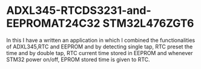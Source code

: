 # ADXL345-RTCDS3231-and-EEPROMAT24C32 STM32L476ZGT6
In this I have a written an application in which I combined the functionalities of ADXL345,RTC and EEPROM and by detecting single tap, RTC preset the time and by double tap, RTC current time stored in EEPROM and whenever STM32 power on/off, EPROM stored time is given to RTC. 
